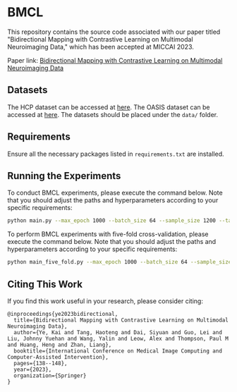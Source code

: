 # BMCL

This repository contains the source code associated with our paper titled "Bidirectional Mapping with Contrastive Learning on Multimodal Neuroimaging Data," which has been accepted at MICCAI 2023.

Paper link:
[Bidirectional Mapping with Contrastive Learning on Multimodal Neuroimaging Data](https://link.springer.com/chapter/10.1007/978-3-031-43898-1_14)

## Datasets

The HCP dataset can be accessed at [here](https://www.humanconnectome.org/study/hcp-young-adult/data-releases). The OASIS dataset can be accessed at [here](https://www.oasis-brains.org/#data). The datasets should be placed under the `data/` folder.

## Requirements

Ensure all the necessary packages listed in `requirements.txt` are installed.

## Running the Experiments

To conduct BMCL experiments, please execute the command below. Note that you should adjust the paths and hyperparameters according to your specific requirements:

```bash
python main.py --max_epoch 1000 --batch_size 64 --sample_size 1200 --target gender --dataset HCP --graph_data_dir './data/graphs' --label_path './data/labels.csv' --seq_data_dir './data/sequences' --hidden_dim 512 --hidden_layers 2 --merge_layers 2 --num_heads 4 --lr 1e-4 --factor 0.5 --patience 20 --recon False
```

To perform BMCL experiments with five-fold cross-validation, please execute the command below. Note that you should adjust the paths and hyperparameters according to your specific requirements:

```bash
python main_five_fold.py --max_epoch 1000 --batch_size 64 --sample_size 1200 --target gender --dataset HCP --graph_data_dir './data/graphs' --label_path './data/labels.csv' --seq_data_dir './data/sequences' --hidden_dim 512 --hidden_layers 2 --merge_layers 2 --num_heads 4 --lr 1e-4 --factor 0.5 --patience 20 --recon False
```

## Citing This Work

If you find this work useful in your research, please consider citing:

```plaintext
@inproceedings{ye2023bidirectional,
  title={Bidirectional Mapping with Contrastive Learning on Multimodal Neuroimaging Data},
  author={Ye, Kai and Tang, Haoteng and Dai, Siyuan and Guo, Lei and Liu, Johnny Yuehan and Wang, Yalin and Leow, Alex and Thompson, Paul M and Huang, Heng and Zhan, Liang},
  booktitle={International Conference on Medical Image Computing and Computer-Assisted Intervention},
  pages={138--148},
  year={2023},
  organization={Springer}
}

```
